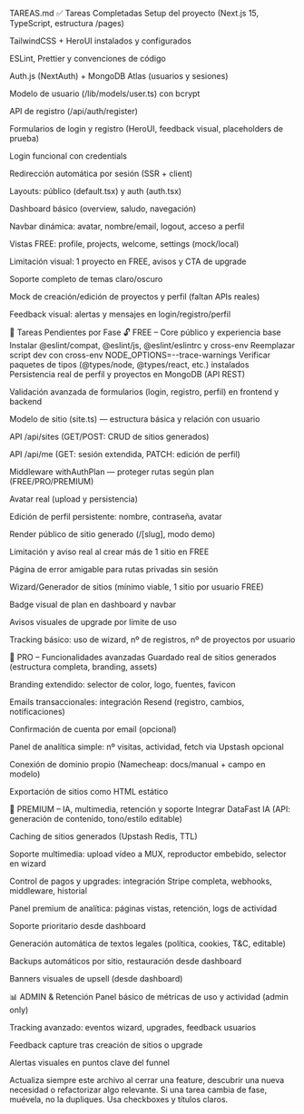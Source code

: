 TAREAS.md
✅ Tareas Completadas
 Setup del proyecto (Next.js 15, TypeScript, estructura /pages)

 TailwindCSS + HeroUI instalados y configurados

 ESLint, Prettier y convenciones de código

 Auth.js (NextAuth) + MongoDB Atlas (usuarios y sesiones)

 Modelo de usuario (/lib/models/user.ts) con bcrypt

 API de registro (/api/auth/register)

 Formularios de login y registro (HeroUI, feedback visual, placeholders de prueba)

 Login funcional con credentials

 Redirección automática por sesión (SSR + client)

 Layouts: público (default.tsx) y auth (auth.tsx)

 Dashboard básico (overview, saludo, navegación)

 Navbar dinámica: avatar, nombre/email, logout, acceso a perfil

 Vistas FREE: profile, projects, welcome, settings (mock/local)

 Limitación visual: 1 proyecto en FREE, avisos y CTA de upgrade

 Soporte completo de temas claro/oscuro

 Mock de creación/edición de proyectos y perfil (faltan APIs reales)

 Feedback visual: alertas y mensajes en login/registro/perfil

🚧 Tareas Pendientes por Fase
🔓 FREE – Core público y experiencia base
 Instalar @eslint/compat, @eslint/js, @eslint/eslintrc y cross-env
 Reemplazar script dev con cross-env NODE_OPTIONS=--trace-warnings
 Verificar paquetes de tipos (@types/node, @types/react, etc.) instalados
 Persistencia real de perfil y proyectos en MongoDB (API REST)

 Validación avanzada de formularios (login, registro, perfil) en frontend y backend

 Modelo de sitio (site.ts) — estructura básica y relación con usuario

 API /api/sites (GET/POST: CRUD de sitios generados)

 API /api/me (GET: sesión extendida, PATCH: edición de perfil)

 Middleware withAuthPlan — proteger rutas según plan (FREE/PRO/PREMIUM)

 Avatar real (upload y persistencia)

 Edición de perfil persistente: nombre, contraseña, avatar

 Render público de sitio generado (/[slug], modo demo)

 Limitación y aviso real al crear más de 1 sitio en FREE

 Página de error amigable para rutas privadas sin sesión

 Wizard/Generador de sitios (mínimo viable, 1 sitio por usuario FREE)

 Badge visual de plan en dashboard y navbar

 Avisos visuales de upgrade por límite de uso

 Tracking básico: uso de wizard, nº de registros, nº de proyectos por usuario

💼 PRO – Funcionalidades avanzadas
 Guardado real de sitios generados (estructura completa, branding, assets)

 Branding extendido: selector de color, logo, fuentes, favicon

 Emails transaccionales: integración Resend (registro, cambios, notificaciones)

 Confirmación de cuenta por email (opcional)

 Panel de analítica simple: nº visitas, actividad, fetch via Upstash opcional

 Conexión de dominio propio (Namecheap: docs/manual + campo en modelo)

 Exportación de sitios como HTML estático

🚀 PREMIUM – IA, multimedia, retención y soporte
 Integrar DataFast IA (API: generación de contenido, tono/estilo editable)

 Caching de sitios generados (Upstash Redis, TTL)

 Soporte multimedia: upload vídeo a MUX, reproductor embebido, selector en wizard

 Control de pagos y upgrades: integración Stripe completa, webhooks, middleware, historial

 Panel premium de analítica: páginas vistas, retención, logs de actividad

 Soporte prioritario desde dashboard

 Generación automática de textos legales (política, cookies, T&C, editable)

 Backups automáticos por sitio, restauración desde dashboard

 Banners visuales de upsell (desde dashboard)

📊 ADMIN & Retención
 Panel básico de métricas de uso y actividad (admin only)

 Tracking avanzado: eventos wizard, upgrades, feedback usuarios

 Feedback capture tras creación de sitios o upgrade

 Alertas visuales en puntos clave del funnel

Actualiza siempre este archivo al cerrar una feature, descubrir una nueva necesidad o refactorizar algo relevante. Si una tarea cambia de fase, muévela, no la dupliques. Usa checkboxes y títulos claros.